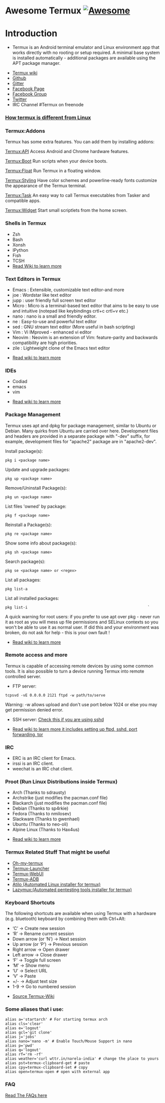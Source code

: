 # Awesome Termux [![Awesome](https://cdn.rawgit.com/sindresorhus/awesome/d7305f38d29fed78fa85652e3a63e154dd8e8829/media/badge.svg)](https://github.com/sindresorhus/awesome)


# Introduction
 - Termux is an Android terminal emulator and Linux environment app that works directly with no rooting or setup required. A minimal base system is installed automatically - additional packages are available using the APT package manager.

* [Termux wiki](https://wiki.termux.com/wiki/Main_Page) 
* [Github](https://github.com/termux/)
* [Gitter](https://gitter.im/termux/termux)
* [Facebook Page](https://facebook.com/termux/)
* [Facebook Group](https://facebook.com/groups/termux/)
* [Twitter](https://twitter.com/termux)
* IRC Channel #Termux on freenode

### [How termux is different from Linux](https://wiki.termux.com/wiki/Differences_from_Linux)

### Termux:Addons
Termux has some extra features. You can add them by installing addons:

[Termux:API](https://play.google.com/store/apps/details?id=com.termux.api)
    Access Android and Chrome hardware features.

[Termux:Boot](https://play.google.com/store/apps/details?id=com.termux.boot)
    Run scripts when your device boots.

[Termux:Float](https://play.google.com/store/apps/details?id=com.termux.window)
    Run Termux in a floating window.

[Termux:Styling](https://play.google.com/store/apps/details?id=com.termux.styling)
    Have color schemes and powerline-ready fonts customize the appearance of the Termux terminal.

[Termux:Task](https://play.google.com/store/apps/details?id=com.termux.tasker)
    An easy way to call Termux executables from Tasker and compatible apps.

[Termux:Widget](https://play.google.com/store/apps/details?id=com.termux.widget)
    Start small scriptlets from the home screen.

### Shells in Termux 
- Zsh
- Bash
- Xonsh
- IPython
- Fish 
- TCSH
- [Read Wiki to learn more](https://wiki.termux.com/wiki/Shells)

### Text Editors in Termux
- Emacs : Extensible, customizable text editor-and more 
- joe : Wordstar like text editor 
- jupp : user friendly full screen text editor 
- Micro : Micro is a terminal-based text editor that aims to be easy to use and intuitive (notepad like keybindings crtl+c crtl+v etc.)
- nano : nano is a small and friendly editor.
- ne : Easy-to-use and powerful text editor 
- sed : GNU stream text editor (More useful in bash scripting)
- Vim : Vi IMproved - enhanced vi editor 
- Neovim : Neovim is an extension of Vim: feature-parity and backwards compatibility are high priorities.
- zile : Lightweight clone of the Emacs text editor 

* [Read wiki to learn more](https://wiki.termux.com/wiki/Text_Editors)
### IDEs
- Codiad 
- emacs
- vim
* [Read wiki to learn more](https://wiki.termux.com/wiki/IDEs)

### Package Management
Termux uses apt and dpkg for package management, similar to Ubuntu or Debian. Many quirks from Ubuntu are carried over here. Development files and headers are provided in a separate package with "-dev" suffix, for example, development files for "apache2" package are in "apache2-dev". 

Install package(s):
```
pkg i <package name>
```
Update and upgrade packages:
```
pkg up <package name>
```
Remove/Uninstall Package(s):
```
pkg un <package name>
```
List files 'owned' by package:
```
pkg f <package name>
```
Reinstall a Package(s):
```
pkg re <package name>
```
Show some info about package(s):
```
pkg sh <package name>
```
Search package(s):
```
pkg se <package name> or <regex>
```
List all packages:
```
pkg list-a
```
List all installed packages:
```
pkg list-i                                                      `
```
A quick warning for root users: if you prefer to use apt over pkg - never run it as root as you will mess up file permissions and SELinux contexts so you won't be able to use it as normal user. If did this and your environment was broken, do not ask for help - this is your own fault ! 

* [Read wiki to learn more](https://wiki.termux.com/wiki/Package_Management)

### Remote access and more
Termux is capable of accessing remote devices by using some common tools. It is also possible to turn a device running Termux into remote controlled server. 

- FTP server:
```
tcpsvd -vE 0.0.0.0 2121 ftpd -w path/to/serve
```
Warning: -w allows upload 
and don't use port below 1024 or else you may get permission denied error.

- SSH server:
[Check this if you are using sshd](https://github.com/tomhiggins/TermuxSSHDsetup)

* [Read wiki to learn more it includes setting up ftpd, sshd, port forwarding, tor](https://wiki.termux.com/wiki/Remote_Access)

### IRC

- ERC is an IRC client for Emacs.
- irssi is an IRC client.
- weechat is an IRC chat client.

### Proot (Run Linux Distributions inside Termux)
- Arch (Thanks to sdrausty)
- Archstrike (just modifies the pacman.conf file)
- Blackarch (just modifies the pacman.conf file)
- Debian (Thanks to sp4rkie)
- Fedora (Thanks to nmilosev)
- Slackware (Thanks to gwenhael)
- Ubuntu (Thanks to neo-oli)
- Alpine Linux (Thanks to Hax4us)
* [Read wiki to learn more](https://wiki.termux.com/wiki/PRoot)

### Termux Related Stuff That might be useful 
- [Oh-my-termux](https://github.com/4679/oh-my-termux)
- [Termux-Launcher](https://github.com/amsitlab/termuxlauncher)
- [Termux-WebUI](https://github.com/wcchoi/swell.sh/)
- [Termux-ADB](https://github.com/MasterDevX/Termux-ADB)
- [Atilo (Automated Linux installer for termux)](https://github.com/YadominJinta/atilo)
- [Lazymux:(Automated pentesting tools installer for termux)](https://github.com/Gameye98/Lazymux)

### Keyboard Shortcuts

The following shortcuts are available when using Termux with a hardware (e.g. bluetooth) keyboard by combining them with Ctrl+Alt:

* ‘C’ → Create new session
* ‘R’ → Rename current session
* Down arrow (or ‘N’) → Next session
* Up arrow (or ‘P’) → Previous session
* Right arrow → Open drawer
* Left arrow → Close drawer
* ‘F’ → Toggle full screen
* ‘M’ → Show menu
* ‘U’ → Select URL
* ‘V’ → Paste
* +/- → Adjust text size
* 1-9 → Go to numbered session
- [Source Termux-Wiki](https://wiki.termux.com/wiki/Main_Page)

### Some aliases that i use:
```
alias a='startarch' # For starting termux arch
alias cls='clear'
alias e='logout'
alias gcl='git clone'
alias j='jobs'
alias nano='nano -m' # Enable Touch/Mouse Support in nano
alias p='pwd'
alias q='logout'
alias rf='rm -rf'
alias weather='curl wttr.in/narela-india' # change the place to yours
alias pst=termux-clipboard-get # paste
alias cpy=termux-clipboard-set # copy
alias open=termux-open # open with external app
```

### FAQ
[Read The FAQs here](https://wiki.termux.com/wiki/FAQ)
